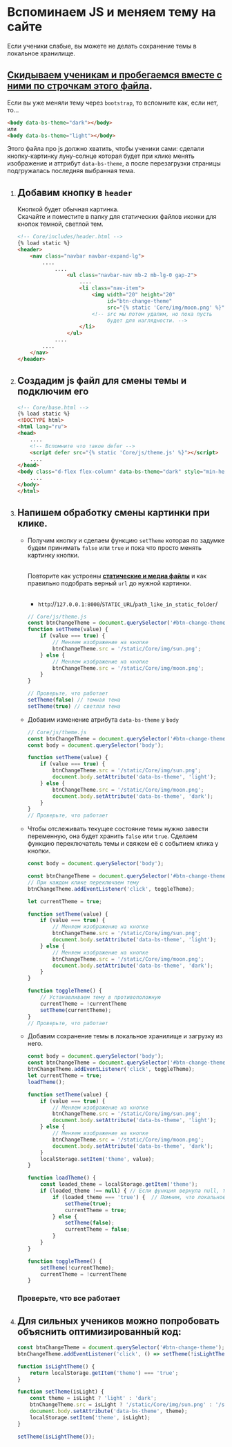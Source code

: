 # Вспоминаем JS и меняем тему на сайте
Если ученики слабые, вы можете не делать сохранение темы в локальное хранилище.

## [Скидываем ученикам и пробегаемся вместе с ними по строчкам этого файла](https://github.com/xlartas/it-compot-backend-methods/blob/main/js_lesson_change_theme_cheat_sheet.md).

Если вы уже меняли тему через `bootstrap`, то вспомните как, 
если нет, то...
```html
<body data-bs-theme="dark"></body>
или
<body data-bs-theme="light"></body>
```
Этого файла про js должно хватить, чтобы ученики сами:
сделали кнопку-картинку луну-солнце которая будет
при клике менять изображение и аттрибут `data-bs-theme`,
а после перезагрузки страницы подгружалась последняя 
выбранная тема.

1. ## Добавим кнопку в `header`
    Кнопкой будет обычная картинка.<br>
    Скачайте и поместите в папку для статических файлов иконки для кнопок темной, светлой тем.
    ```html
    <!-- Core/includes/header.html -->
    {% load static %}
    <header>
        <nav class="navbar navbar-expand-lg">
            ....
                ....
                    <ul class="navbar-nav mb-2 mb-lg-0 gap-2">
                        ....
                        <li class="nav-item">
                            <img width="20" height="20"
                                 id="btn-change-theme"
                                 src="{% static 'Core/img/moon.png' %}" alt="theme">
                            <!-- src мы потом удалим, но пока пусть
                                 будет для наглядности. -->
                        </li>
                    </ul>
                ....
            ....
        </nav>
    </header>
    ```
2. ## Создадим js файл для смены темы и подключим его
    ```html
    <!-- Core/base.html -->
    {% load static %}
    <!DOCTYPE html>
    <html lang="ru">
    <head>
        ....
        <!-- Вспомните что такое defer -->
        <script defer src="{% static 'Core/js/theme.js' %}"></script>
        ....
    </head>
    <body class="d-flex flex-column" data-bs-theme="dark" style="min-height: 100vh;">
        ....
    </body>
    </html>
    ```
3. ## Напишем обработку смены картинки при клике.
    * Получим кнопку и сделаем функцию `setTheme` которая по задумке будем 
      принимать `false` или `true` и пока что просто менять картинку кнопки.<br><br>
      
      Повторите как устроены **[статические и медиа файлы](https://github.com/xlartas/it-compot-backend-methods/blob/main/django-base.md#static--media-files)**
      и как правильно подобрать верный `url` до нужной картинки.<br><br>
      * `http`://`127.0.0.1:8000`/`STATIC_URL`/`path_like_in_static_folder`/
      ```js
      // Core/js/theme.js
      const btnChangeTheme = document.querySelector('#btn-change-theme');
      function setTheme(value) {
          if (value === true) {
              // Меняем изображение на кнопке
              btnChangeTheme.src = '/static/Core/img/sun.png';
          } else {
              // Меняем изображение на кнопке
              btnChangeTheme.src = '/static/Core/img/moon.png';
          }
      }
      ```
      ```js  
      // Проверьте, что работает
      setTheme(false) // темная тема
      setTheme(true) // светлая тема
      ```
    
    * Добавим изменение атрибута `data-bs-theme` у `body`
      ```js
      // Core/js/theme.js
      const btnChangeTheme = document.querySelector('#btn-change-theme');
      const body = document.querySelector('body');
      
      function setTheme(value) {
          if (value === true) {
              btnChangeTheme.src = '/static/Core/img/sun.png';
              document.body.setAttribute('data-bs-theme', 'light');
          } else {
              btnChangeTheme.src = '/static/Core/img/moon.png';
              document.body.setAttribute('data-bs-theme', 'dark');
          }
      }
      // Проверьте, что работает
      ```
    * Чтобы отслеживать текущее состояние темы нужно завести переменную,
      она будет хранить `false` или `true`. Сделаем функцию переключатель темы 
      и свяжем её с событием клика у кнопки.
      ```js
      const body = document.querySelector('body');
      
      const btnChangeTheme = document.querySelector('#btn-change-theme');
      // При каждом клике переключаем тему
      btnChangeTheme.addEventListener('click', toggleTheme);
      
      let currentTheme = true;
      
      function setTheme(value) {
          if (value === true) {
              // Меняем изображение на кнопке
              btnChangeTheme.src = '/static/Core/img/sun.png';
              document.body.setAttribute('data-bs-theme', 'light');
          } else {
              // Меняем изображение на кнопке
              btnChangeTheme.src = '/static/Core/img/moon.png';
              document.body.setAttribute('data-bs-theme', 'dark');
          }
      }
      
      function toggleTheme() {
          // Устанавливаем тему в противоположную
          currentTheme = !currentTheme
          setTheme(currentTheme);
      }
      // Проверьте, что работает
      ```
    * Добавим сохранение темы в локальное хранилище и загрузку из него.
      ```js
      const body = document.querySelector('body');
      const btnChangeTheme = document.querySelector('#btn-change-theme');
      btnChangeTheme.addEventListener('click', toggleTheme);
      let currentTheme = true;
      loadTheme();
      
      function setTheme(value) {
          if (value === true) {
              // Меняем изображение на кнопке
              btnChangeTheme.src = '/static/Core/img/sun.png';
              document.body.setAttribute('data-bs-theme', 'light');
          } else {
              // Меняем изображение на кнопке
              btnChangeTheme.src = '/static/Core/img/moon.png';
              document.body.setAttribute('data-bs-theme', 'dark');
          }
          localStorage.setItem('theme', value);
      }
      
      function loadTheme() {
          const loaded_theme = localStorage.getItem('theme');
          if (loaded_theme !== null) { // Если функция вернула null, то сохраненного значения не существует.
              if (loaded_theme === 'true') {  // Помним, что локальное хранилище сохраняет только строки.
                  setTheme(true);
                  currentTheme = true;
              } else {
                  setTheme(false);
                  currentTheme = false;
              }
          }
      }
      
      function toggleTheme() {
          setTheme(!currentTheme);
          currentTheme = !currentTheme
      }
      ```
    ### Проверьте, что все работает


4. ## Для сильных учеников можно попробовать объяснить оптимизированный код:
   ```javascript
   const btnChangeTheme = document.querySelector('#btn-change-theme');
   btnChangeTheme.addEventListener('click', () => setTheme(!isLightTheme()));
   
   function isLightTheme() {
       return localStorage.getItem('theme') === 'true';
   }
   
   function setTheme(isLight) {
       const theme = isLight ? 'light' : 'dark';
       btnChangeTheme.src = isLight ? '/static/Core/img/sun.png' : '/static/Core/img/moon.png';
       document.body.setAttribute('data-bs-theme', theme);
       localStorage.setItem('theme', isLight);
   }
   
   setTheme(isLightTheme());
   ```